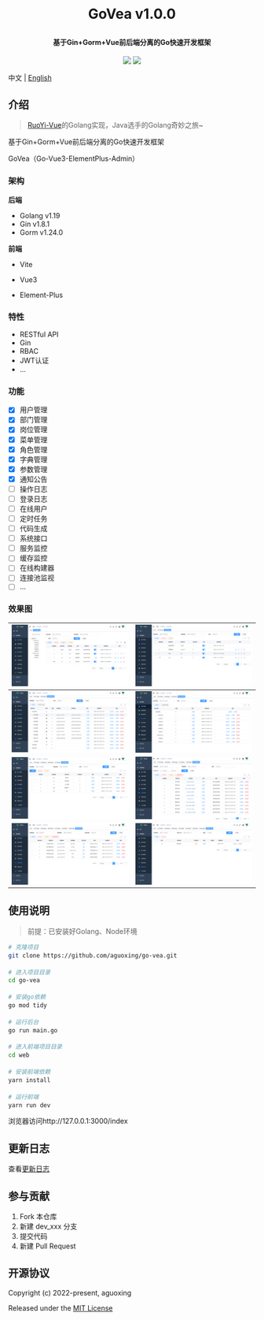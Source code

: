 <h1 align="center" style="margin: 30px 0 30px; font-weight: bold;">GoVea v1.0.0</h1>
<h4 align="center">基于Gin+Gorm+Vue前后端分离的Go快速开发框架</h4>
<p align="center">
	<a href="https://github.com/aguoxing/go-vea"><img src="https://img.shields.io/badge/GoVea-1.0.0-brightgreen"></a>
	<a href="https://github.com/aguoxing/go-vea/blob/main/LICENSE"><img src="https://img.shields.io/github/license/mashape/apistatus.svg"></a>
</p>

中文 | [English](./README_en.md)

## 介绍

> [RuoYi-Vue](https://gitee.com/y_project/RuoYi-Vue)的Golang实现，Java选手的Golang奇妙之旅~

基于Gin+Gorm+Vue前后端分离的Go快速开发框架

GoVea（Go-Vue3-ElementPlus-Admin）

### 架构

**后端**

- Golang v1.19
- Gin v1.8.1
- Gorm v1.24.0

**前端**

- Vite

- Vue3

- Element-Plus

### 特性

- RESTful API
- Gin
- RBAC
- JWT认证
- ...

### 功能

- [x] 用户管理
- [x] 部门管理
- [x] 岗位管理
- [x] 菜单管理
- [x] 角色管理
- [x] 字典管理
- [x] 参数管理
- [x] 通知公告
- [ ] 操作日志
- [ ] 登录日志
- [ ] 在线用户
- [ ] 定时任务
- [ ] 代码生成
- [ ] 系统接口
- [ ] 服务监控
- [ ] 缓存监控
- [ ] 在线构建器
- [ ] 连接池监视
- [ ] ...

### 效果图

| ![](doc/img/user.png)   | ![](doc/img/role.png)   |
| ----------------------- | ----------------------- |
| ![](doc/img/menu.png)   | ![](doc/img/dept.png)   |
| ![](doc/img/post.png)   | ![](doc/img/dict.png)   |
| ![](doc/img/config.png) | ![](doc/img/notice.png) |

## 使用说明

> 前提：已安装好Golang、Node环境

```sh
# 克隆项目
git clone https://github.com/aguoxing/go-vea.git

# 进入项目目录
cd go-vea

# 安装go依赖
go mod tidy

# 运行后台
go run main.go

# 进入前端项目目录
cd web

# 安装前端依赖
yarn install

# 运行前端
yarn run dev
```

浏览器访问http://127.0.0.1:3000/index

## 更新日志

查看[更新日志](./CHANGELOG.md)

## 参与贡献

1. Fork 本仓库
2. 新建 dev_xxx 分支
3. 提交代码
4. 新建 Pull Request

## 开源协议

Copyright (c) 2022-present, aguoxing

Released under the [MIT License](https://github.com/aguoxing/go-vea/blob/main/LICENSE)
